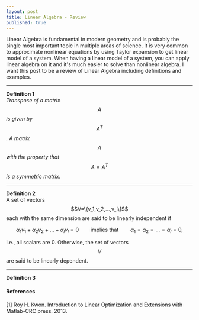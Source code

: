 ```yaml
---
layout: post
title: Linear Algebra - Review
published: true
---
```


Linear Algebra is fundamental in modern geometry and is probably the single most important topic in multiple areas of science. 
It is very common to approximate nonlinear equations by using Taylor expansion to get linear model of a system. 
When having a linear model of a system, you can apply linear algebra on it and it's much easier to solve than nonlinear algebra. 
I want this post to be a review of Linear Algebra including definitions and examples.

----

**Definition 1** <br>
*Transpose of a matrix $$A$$ is given by $$A^T$$. A matrix $$A$$ with the property that $$A = A^T$$ is a symmetric matrix.*

---

**Definition 2** <br>
A set of vectors $$V=\{v_1,v_2,...,v_l\]$$ each with the same dimension are said to be linearly independent if

$$
\alpha_1 v_1 + \alpha_2 v_2 + ... + \alpha_l v_l = 0 \qquad \text{implies that} \qquad \alpha_1 = \alpha_2 = ... = \alpha_l = 0,
$$

i.e., all scalars are 0. Otherwise, the set of vectors $$V$$ are said to be linearly dependent. 

---

**Definition 3** <br>

#### References

[1] Roy H. Kwon. Introduction to Linear Optimization and Extensions with Matlab-CRC press. 2013.
